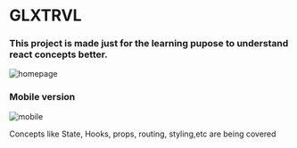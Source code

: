# GLXTRVL

### This project is made just for the learning pupose to understand react concepts better.

![homepage](https://user-images.githubusercontent.com/103094638/198012530-398e41a0-d170-4215-b346-fc8a205a9b09.png)

### Mobile version
![mobile](https://user-images.githubusercontent.com/103094638/198013675-3cd1a0e8-0ead-45cc-9bc1-154d67c36500.png)


Concepts like State, Hooks, props, routing, styling,etc are being covered



